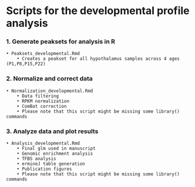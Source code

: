 # Scripts for the developmental profile analysis

### 1. Generate peaksets for analysis in R
    • Peaksets_developmental.Rmd
        • Creates a peakset for all hypothalamus samples across 4 ages (P1,P8,P15,P22)

### 2. Normalize and correct data
    • Normalization_developmental.Rmd
        • Data filtering
        • RPKM normalization
        • ComBat correction
        • Please note that this script might be missing some library() commands
    
### 3. Analyze data and plot results
    • Analysis_developmental.Rmd
        • Final glm used in manuscript
        • Genomic enrichment analysis
        • TFBS analysis
        • ermineJ table generation
        • Publication figures
        • Please note that this script might be missing some library() commands
